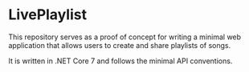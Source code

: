 # LivePlaylist

This repository serves as a proof of concept for writing a minimal web application that allows users to create and share playlists of songs.

It is written in .NET Core 7 and follows the minimal API conventions.

